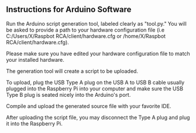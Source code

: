 ## Instructions for Arduino Software
Run the Arduino script generation tool, labeled clearly as "tool.py."
You will be asked to provide a path to your hardware configuration file (i.e C:/Users/X/Raspbot RCA/client/hardware.cfg or /home/X/Raspbot RCA/client/hardware.cfg).

Please make sure you have edited your hardware configuration file to match your installed hardware.

The generation tool will create a script to be uploaded.

To upload, plug the USB Type A plug on the USB A to USB B cable usually plugged into the Raspberry Pi into your computer and make sure the USB Type B plug is seated nicely into the Arduino's port.

Compile and upload the generated source file with your favorite IDE.

After uploading the script file, you may disconnect the Type A plug and plug it into the Raspberry Pi.
